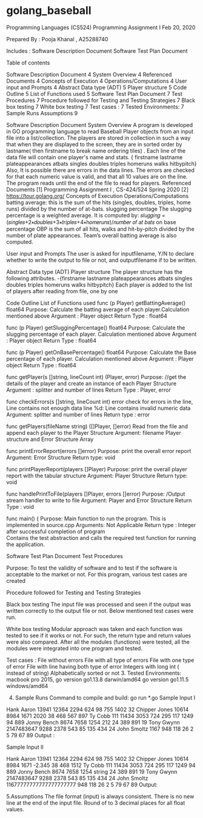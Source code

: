 # golang_baseball

Programming Languages (CS524) 
Programming Assignment I
Feb 20, 2020 


Prepared By : Pooja Khanal , A25288740


Includes : 
Software Description Document
Software Test Plan Document 














Table of contents 

Software Description Document	4
System Overview	4
Referenced Documents	4
Concepts of Execution	4
Operations/Computations	4
User input and Prompts	4
Abstract Data type (ADT)	5
Player structure	5
Code Outline	5
List of Functions used	5
Software Test Plan Document	7
    Test Procedures	7
Procedure followed for Testing and Testing Strategies	7
Black box testing	7
White box testing	7
Test cases :	7
Tested Environments:	7
       Sample Runs
       Assumptions	9

Software Description Document 
System Overview 
A program is developed in GO programming language to read Baseball Player objects from an input file into a list/collection. The players are stored in collection in such a way that when they are displayed to the screen, they are in sorted order by lastname( then firstname to break name ordering tiles) . Each line of the data file will contain one player's name and stats.
{ firstname lastname plateappearances atbats singles doubles triples homeruns walks hitbypitch} 
Also, It is possible there are errors in the data lines. The errors are checked for that each numeric value is valid, and that all 10 values are on the line. The program reads until the end of the file to read for players.
Referenced Documents 
[1] Programming Assignment I , CS-424/524 Spring 2020 
[2] https://tour.golang.org/
 Concepts of Execution 
Operations/Computations
batting average: this is the sum of the hits (singles, doubles, triples, home runs) divided by the number of at-bats.
slugging percentage The slugging percentage is a weighted average. It is computed by:
𝑠𝑙𝑢𝑔𝑔𝑖𝑛𝑔 = (𝑠𝑖𝑛𝑔𝑙𝑒𝑠+2∗𝑑𝑜𝑢𝑏𝑙𝑒𝑠+3∗𝑡𝑟𝑖𝑝𝑙𝑒𝑠+4∗h𝑜𝑚𝑒𝑟𝑢𝑛𝑠)/𝑛𝑢𝑚𝑏𝑒𝑟 𝑜𝑓 𝑎𝑡 𝑏𝑎𝑡𝑠
on base percentage OBP is the sum of all hits, walks and hit-by-pitch divided by the number of plate appearances.
Team’s overall batting average is also computed.


User input and Prompts
The user is asked for inputfilename, Y/N to declare whether to write the output to file or not, and outputfilename if to be written. 
							
Abstract Data type (ADT)
Player structure
The player structure has the following attributes. 
-{firstname lastname plateappearances atbats singles doubles triples homeruns walks hitbypitch} 
Each player is added to the list of players after reading from file, one by one 


Code Outline
List of Functions used
func (p Player) getBattingAverage() float64
Purpose: Calculate the batting average of each player.Calculation mentioned above 
Argument : Player object 
Return Type : float64


func (p Player) getSluggingPercentage() float64
Purpose: Calculate the slugging percentage of each player. Calculation mentioned above
Argument : Player object 
Return Type : float64


func (p Player) getOnBasePercentage() float64
Purpose: Calculate the Base percentage of each player. Calculation mentioned above
Argument : Player object 
Return Type : float64


func getPlayer(s []string, lineCount int) (Player, error)
Purpose: //get the details of the player and create an instance of each Player Structure
Argument : splitter and number of lines 
Return Type : Player, error


func checkErrors(s []string, lineCount int) error
check for errors in the line,
Line contains not enough data
line %d: Line contains invalid numeric data
Argument: splitter and number of lines 
Return type : error


func getPlayers(fileName string) ([]Player, []error)
Read from the file and append each player to the Player Structure
Argument: filename
Player structure and Error Structure Array


func printErrorReport(errors []error)
Purpose: print the overall error report
Argument: Error Structure 
Return type: void


func printPlayerReport(players []Player)
Purpose: print the overall player report with the tabular structure
Argument: Player Structure
Return type: void


func handlePrintToFile(players []Player, errors []error)
Purpose: /Output stream handler to write to file
Argument: Player and Error Structure
Return Type : void


func main() {
Purpose: Main function to run the program. This is implemented in source.cpp
Arguments: Not Applicable 
Return type : Integer after successful completion of program  
Contains the test abstraction and calls the required test function for running the application. 





Software Test Plan Document
Test Procedures


Purpose: To test the validity of software and to test if the software is acceptable to the market or not. For this program, various test cases are created 


Procedure followed for Testing and Testing Strategies 


Black box testing
The input file was processed and seen if the output was written correctly to the output file or not. 
Below mentioned test cases were run.


White box testing 
Modular approach was taken and each function was tested to see if it works or not. For such, the return type and return values were also compared. 
After all the modules (functions) were tested, all the modules were integrated into one program and tested.
 
Test cases : 
File without errors 
File with all type of errors 
File with one type of error 
File with line having both type of error
Integers with long int ( instead of string) 
Alphabetically sorted or not
3. Tested Environments:
macbook pro 2015, go version go1.13.8 darwin/amd64
go version go1.11.5 windows/amd64


4. Sample Runs
 Command to compile and build: go run *.go 
Sample Input I 

Hank Aaron 13941 12364 2294 624 98 755 1402 32
Chipper Jones 10614 8984 1671 2020 38 468 567 897
Ty Cobb 111 11434 3053 724 295 117 1249 94 889
Jonny Bench 8674 7658 1254 212 24 389 891 19
Tony Gwynn 2147483647 9288 2378 543 85 135 434 24
John Smoltz 1167 948 118 26 2 5 79 67 89
Output : 

Sample Input II

Hank Aaron 13941 12364 2294 624 98 755 1402 32
Chipper Jones 10614 8984 1671 -2.345 38 468 1512
Ty Cobb 111 11434 3053 724 295 117 1249 94 889
Jonny Bench 8674 7658 1254 string 24 389 891 19
Tony Gwynn 2147483647 9288 2378 543 85 135 434 24
John Smoltz 11677777777777777777777 948 118 26 2 5 79 67 89
Output: 

5.Assumptions
The file format (input) is always consistent. 
There is no new line at the end of the input file.
Round of to 3 decimal places for all float values.
